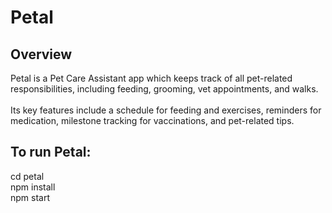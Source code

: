 # Petal

## Overview
Petal is a Pet Care Assistant app which keeps track of all pet-related responsibilities, including feeding, grooming, vet appointments, and walks.<br /><br />
Its key features include a schedule for feeding and exercises, reminders for medication, milestone tracking for vaccinations, and pet-related tips.

## To run Petal:
cd petal <br />
npm install<br />
npm start